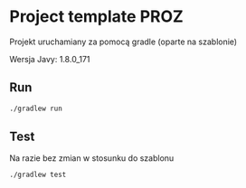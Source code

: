 # Project template PROZ

Projekt uruchamiany za pomocą gradle (oparte na szablonie)

Wersja Javy: 1.8.0_171

## Run
```bash
./gradlew run
```

## Test
Na razie bez zmian w stosunku do szablonu
```bash
./gradlew test
```
